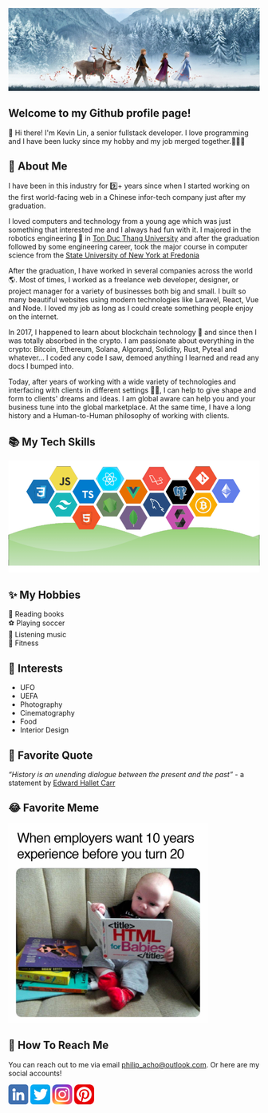 
[<img src="./img/banner.png" alt="👋 Hi there! I'm Philip Acho" title="👋 Hi there! I'm Philip Acho."/>](https://www.linkedin.com/in/philip-acho-b1152a228/)

## Welcome to my Github profile page!
👋 Hi there! I'm Kevin Lin, a senior fullstack developer. I love programming and I have been lucky since my hobby and my job merged together.🥳🥳🥳

## 📖 About Me
I have been in this industry for 9️⃣+ years since when I started working on the first world-facing web in a Chinese infor-tech company just after my graduation.

I loved computers and technology from a young age which was just something that interested me and I always had fun with it. I majored in the robotics engineering 🤖 in [Ton Duc Thang University](https://en.wikipedia.org/wiki/T%C3%B4n_%C4%90%E1%BB%A9c_Th%E1%BA%AFng_University) and after the graduation followed by some engineering career, took the major course in computer science from the [State University of New York at Fredonia](https://www.fredonia.edu/)

After the graduation, I have worked in several companies across the world 🌎. Most of times, I worked as a freelance web developer, designer, or project manager for a variety of businesses both big and small.
I built so many beautiful websites using modern technologies like Laravel, React, Vue and Node. I loved my job as long as I could create something people enjoy on the internet.

In 2017, I happened to learn about blockchain technology 🤩 and since then I was totally absorbed in the crypto. I am passionate about everything in the crypto: Bitcoin, Ethereum, Solana, Algorand, Solidity, Rust, Pyteal and whatever... I coded any code I saw, demoed anything I learned and read any docs I bumped into.

Today, after years of working with a wide variety of technologies and interfacing with clients in different settings 🏃‍♂️, I can help to give shape and form to clients' dreams and ideas. I am global aware can help you and your business tune into the global marketplace. At the same time, I have a long history and a Human-to-Human philosophy of working with clients.

## 📚 My Tech Skills
<img src="./img/skills.png" alt="My tech skills" title="My tech skills"/>

## ✨ My Hobbies

📖 Reading books<br/>
⚽ Playing soccer<br/>
🎵 Listening music<br/>
💪 Fitness<br/>

## 💖 Interests
- UFO
- UEFA
- Photography
- Cinematography
- Food
- Interior Design

## 💬 Favorite Quote
<i>“History is an unending dialogue between the present and the past”</i> - a statement by [Edward Hallet Carr](https://en.wikipedia.org/wiki/E._H._Carr)

## 😂 Favorite Meme
<img src="./img/meme.jpg" width="400" />

## 🤝 How To Reach Me
You can reach out to me via email [philip_acho@outlook.com](mailto:philip_acho@outlook.com). Or here are my social accounts!

[<img src="./img/linkedin.png" height="40em" align="center" alt="LinkedIn" title="LinkedIn"/>](https://www.linkedin.com/in/kevin-l-4ba1a019b/)
[<img src="./img/twitter.png" height="40em" align="center" alt="Twitter" title="Twitter"/>](https://twitter.com/CofeDing)
[<img src="./img/insta.png" height="40em" align="center" alt="Instagram" title="Instagram"/>](https://www.instagram.com/cecescrazycreams/)
[<img src="./img/pinterest.png" height="40em" align="center" alt="Pinterest" title="Pinterest"/>](https://www.pinterest.com/misterwu2020/_saved/)
